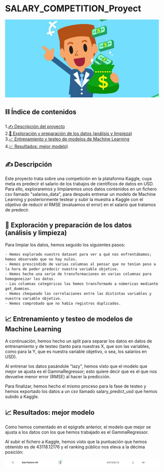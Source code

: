 # SALARY_COMPETITION_Proyect

![elsdiners](https://github.com/Edupastore/SALARY_COMPETITION_ISSUE/blob/main/img/dineritus.jfif)


## ⛓️ Índice de contenidos

1.[✍️ Descripción del proyecto](#descripción)\
2.[👀 Exploración y preparación de los datos (análisis y limpieza)](#limpieza)\
3.[📈 Entrenamiento y testeo de modelos de Machine Learning](#traintest)\
4.[📈 Resultados: mejor modelo](#resultados)\

## ✍️ Descripción

Este proyecto trata sobre una competición en la plataforma Kaggle, cuya meta es predecir el salario de los trabajos de científicos de datos en USD. Para ello, exploraremos y limpiaremos unos datos contenidos en un fichero csv llamado "salaries_data", para después entrenar un modelo de Machine Learning y posteriormente testear y subir la muestra a Kaggle con el objetivo de reducir el RMSE (evaluamos el error) en el salario que tratamos de predecir.

## 👀 Exploración y preparación de los datos (análisis y limpieza)

Para limpiar los datos, hemos seguido los siguientes pasos:

    - Hemos explorado nuestro dataset para ver a qué nos enfrentábamos; hemos observado que no hay nulos.
    - Hemos prescindido de varias columnas al pensar que no tenían peso a la hora de poder predecir nuestra variable objetivo.
    - Hemos hecho una serie de transformaciones en varias columnas para homogeneizar los datos.
    - Las columnas categóricas las hemos transformado a númericas mediante get_dummies.
    - Hemos chequeado las correlaciones entre las distintas variables y nuestra variable objetivo.
    - Hemos comprobado que no había registros duplicados.

## 📈 Entrenamiento y testeo de modelos de Machine Learning

A continuación, hemos hecho un split para separar los datos en datos de entrenamiento y de testeo (tanto para nuestras X, que son las variables, como para la Y, que es nuestra variable objetivo, o sea, los salarios en USD).

Al entrenar los datos pasándole "lazy", hemos visto que el modelo que mejor se ajusta es el GammaRegressor; esto quiere decir que es el que nos devuelve menor error (RMSE) al hacer la predicción.

Para finalizar, hemos hecho el mismo proceso para la fase de testeo y hemos exportado los datos a un csv llamado salary_predict_usd que hemos subido a Kaggle.

## 📈 Resultados: mejor modelo

Como hemos comentado en el epígrafe anterior, el modelo que mejor se ajusta a los datos con los que hemos trabajado es el GammaRegressor.

Al subir el fichero a Kaggle, hemos visto que la puntuación que hemos obtenido es de 43118.12176 y el ranking público nos eleva a la décima posición:

![posizione](https://github.com/Edupastore/SALARY_COMPETITION_ISSUE/blob/main/img/ranking.jpg)
